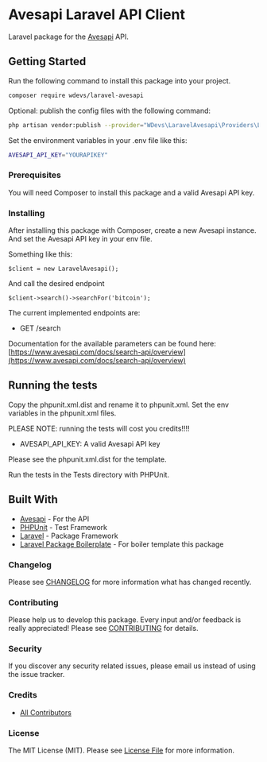 # Avesapi Laravel API Client

Laravel package for the [Avesapi](https://docs.avesapi.com/) API.

## Getting Started

Run the following command to install this package into your project.

``` bash
composer require wdevs/laravel-avesapi
```

Optional: publish the config files with the following command:

``` bash
php artisan vendor:publish --provider="WDevs\LaravelAvesapi\Providers\LaravelAvesapiServiceProvider"
```

Set the environment variables in your .env file like this:

``` bash
AVESAPI_API_KEY="YOURAPIKEY"
```

### Prerequisites

You will need Composer to install this package and a valid Avesapi API key.

### Installing

After installing this package with Composer, create a new Avesapi instance. And set the Avesapi API key in your env file. 

Something like this:

```
$client = new LaravelAvesapi();
```

And call the desired endpoint

```
$client->search()->searchFor('bitcoin');
```

The current implemented endpoints are: 

* GET   /search

Documentation for the available parameters can be found here: [https://www.avesapi.com/docs/search-api/overview](https://www.avesapi.com/docs/search-api/overview)

## Running the tests

Copy the phpunit.xml.dist and rename it to phpunit.xml. Set the env variables in the phpunit.xml files.

PLEASE NOTE: running the tests will cost you credits!!!!

* AVESAPI_API_KEY:  A valid Avesapi API key

Please see the phpunit.xml.dist for the template.

Run the tests in the Tests directory with PHPUnit.


## Built With

* [Avesapi](https://avesapi.com) - For the API
* [PHPUnit](https://github.com/sebastianbergmann/phpunit/) - Test Framework
* [Laravel](https://github.com/laravel/framework) - Package Framework
* [Laravel Package Boilerplate](https://laravelpackageboilerplate.com) - For boiler template this package

### Changelog

Please see [CHANGELOG](CHANGELOG.md) for more information what has changed recently.

### Contributing

Please help us to develop this package. Every input and/or feedback is really appreciated! Please see [CONTRIBUTING](CONTRIBUTING.md) for details.

### Security

If you discover any security related issues, please email us instead of using the issue tracker.

### Credits

- [All Contributors](../../contributors)

### License

The MIT License (MIT). Please see [License File](LICENSE.md) for more information.
